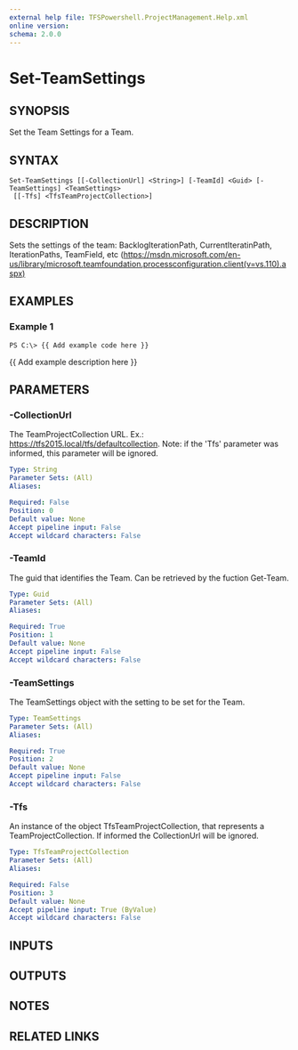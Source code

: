 ```yaml
---
external help file: TFSPowershell.ProjectManagement.Help.xml
online version: 
schema: 2.0.0
---
```


# Set-TeamSettings

## SYNOPSIS
Set the Team Settings for a Team.

## SYNTAX

```
Set-TeamSettings [[-CollectionUrl] <String>] [-TeamId] <Guid> [-TeamSettings] <TeamSettings>
 [[-Tfs] <TfsTeamProjectCollection>]
```

## DESCRIPTION
Sets the settings of the team: BacklogIterationPath, CurrentIteratinPath, IterationPaths, TeamField, etc (https://msdn.microsoft.com/en-us/library/microsoft.teamfoundation.processconfiguration.client(v=vs.110).aspx)

## EXAMPLES

### Example 1
```
PS C:\> {{ Add example code here }}
```

{{ Add example description here }}

## PARAMETERS

### -CollectionUrl
The TeamProjectCollection URL.
Ex.: https://tfs2015.local/tfs/defaultcollection. 
Note: if the 'Tfs' parameter was informed, this parameter will be ignored.

```yaml
Type: String
Parameter Sets: (All)
Aliases: 

Required: False
Position: 0
Default value: None
Accept pipeline input: False
Accept wildcard characters: False
```

### -TeamId
The guid that identifies the Team.
Can be retrieved by the fuction Get-Team.

```yaml
Type: Guid
Parameter Sets: (All)
Aliases: 

Required: True
Position: 1
Default value: None
Accept pipeline input: False
Accept wildcard characters: False
```

### -TeamSettings
The TeamSettings object with the setting to be set for the Team.

```yaml
Type: TeamSettings
Parameter Sets: (All)
Aliases: 

Required: True
Position: 2
Default value: None
Accept pipeline input: False
Accept wildcard characters: False
```

### -Tfs
An instance of the object TfsTeamProjectCollection, that represents a TeamProjectCollection.
If informed the CollectionUrl will be ignored.

```yaml
Type: TfsTeamProjectCollection
Parameter Sets: (All)
Aliases: 

Required: False
Position: 3
Default value: None
Accept pipeline input: True (ByValue)
Accept wildcard characters: False
```

## INPUTS

## OUTPUTS

## NOTES

## RELATED LINKS

